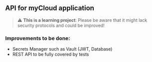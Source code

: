 ## API for myCloud application

> :warning: **This is a learning project**: Please be aware that it might lack security protocols and could be improved!


### Improvements to be done:
* Secrets Manager such as Vault (JWT, Database)
* REST API to be fully covered by tests
